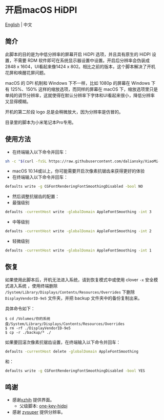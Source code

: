 # 开启macOS HiDPI

[English](README.md) | 中文

## 简介

此脚本的目的是为中低分辨率的屏幕开启 HiDPI 选项，并且具有原生的 HiDPI 设置，不需要 RDM 软件即可在系统显示器设置中设置。开启后分辨率会伪装成2848 x 1604，UI看起来像1424 x 802。相比之前的版本，这个脚本解决了开机花屏和唤醒花屏问题。

macOS 的 DPI 机制和 Windows 下不一样，比如 1080p 的屏幕在 Windows 下有 125%、150% 这样的缩放选项，而同样的屏幕在 macOS 下，缩放选项里只是单纯的调节分辨率，这就使得在默认分辨率下字体和UI看起来很小，降低分辨率又显得模糊。

开机的第二阶段 logo 总是会稍微放大，因为分辨率是仿冒的。

目录里的脚本为小米笔记本Pro专用。


## 使用方法

- 在终端输入以下命令并回车：
```bash
sh -c "$(curl -fsSL https://raw.githubusercontent.com/daliansky/XiaoMi-Pro-Hackintosh/master/one-key-hidpi/one-key-hidpi_cn.sh)"
```

- macOS 10.14或以上，你可能需要开启次像素抗锯齿来获得更好的体验
 - 在终端输入以下命令并回车：
 ```bash
defaults write -g CGFontRenderingFontSmoothingDisabled -bool NO
```

 - 然后调整抗锯齿的配置：
  - 最强级别
```bash
defaults -currentHost write -globalDomain AppleFontSmoothing -int 3
```
  - 中等级别
```bash
defaults -currentHost write -globalDomain AppleFontSmoothing -int 2
```
  - 轻微级别
```bash
defaults -currentHost write -globalDomain AppleFontSmoothing -int 1
```


## 恢复

如果使用此脚本后，开机无法进入系统，请到恢复模式中或使用 clover `-x` 安全模式进入系统 ，使用终端删除 `/System/Library/Displays/Contents/Resources/Overrides` 下删除 `DisplayVendorID-9e5` 文件夹，并把 backup 文件夹中的备份复制出来。

具体命令如下：
```
$ cd /Volumes/你的系统盘/System/Library/Displays/Contents/Resources/Overrides
$ rm -rf ./DisplayVendorID-9e5
$ cp -r ./backup/* ./
```

如果要回滚次像素抗锯齿设置，在终端输入以下命令并回车：
```bash
defaults -currentHost delete -globalDomain AppleFontSmoothing
```
和：
```bash
defaults write -g CGFontRenderingFontSmoothingDisabled -bool YES
```


## 鸣谢

- 感谢[xzhih](https://github.com/xzhih) 提供界面。
    - 父级脚本: [one-key-hidpi](https://github.com/xzhih/one-key-hidpi)
- 感谢 [zysuper](https://github.com/zysuper) 提供分辨率。
